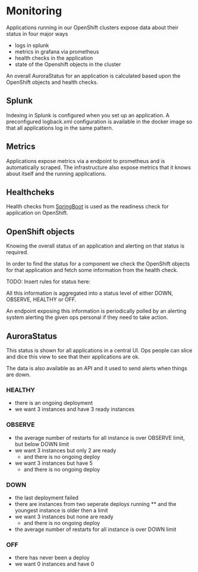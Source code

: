 # Monitoring

Applications running in our OpenShift clusters expose data about their status in four major ways
* logs in splunk
* metrics in grafana via prometheus
* health checks in the application
* state of the Openshift objects in the cluster

An overall AuroraStatus for an application is calculated based upon the OpenShift objects and health checks.

## Splunk
Indexing in Splunk is configured when you set up an application. A preconfigured logback.xml configuration is available
in the docker image so that all applications log in the same pattern.

## Metrics
Applications expose metrics via a endpoint to prometheus and is automatically scraped. The infrastructure also expose
metrics that it knows about itself and the running applications.

## Healthcheks
Health checks from [SpringBoot](https://docs.spring.io/spring-boot/docs/current-SNAPSHOT/reference/htmlsingle/#production-ready-health)
is used as the readiness check for application on OpenShift.

## OpenShift objects
Knowing the overall status of an application and alerting on that status is required.

In order to find the status for a component we check the OpenShift objects for that application and fetch some information from the health check.

TODO: Insert rules for status here:

All this information is aggregated into a status level of either DOWN, OBSERVE, HEALTHY or OFF.

An endpoint exposing this information is periodically polled by an alerting system alerting the given ops personal if they need to take action.


## AuroraStatus

This status is shown for all applications in a central UI. Ops people can slice and dice this view to see that their applications are ok.

The data is also available as an API and it used to send alerts when things are down.

### HEALTHY
* there is an ongoing deployment
* we want 3 instances and have 3 ready instances

### OBSERVE
* the average number of restarts for all instance is over OBSERVE limit, but below DOWN limit
* we want 3 instances but only 2 are ready
  * and there is no ongoing deploy
* we want 3 instances but have 5
  * and there is no ongoing deploy

### DOWN
* the last deployment failed
* there are instances from two seperate deploys running
** and the youngest instance is older then a limit
* we want 3 instances but none are ready
  * and there is no ongoing deploy
* the average number of restarts for all instance is over DOWN limit

### OFF
* there has never been a deploy
* we want 0 instances and have 0
